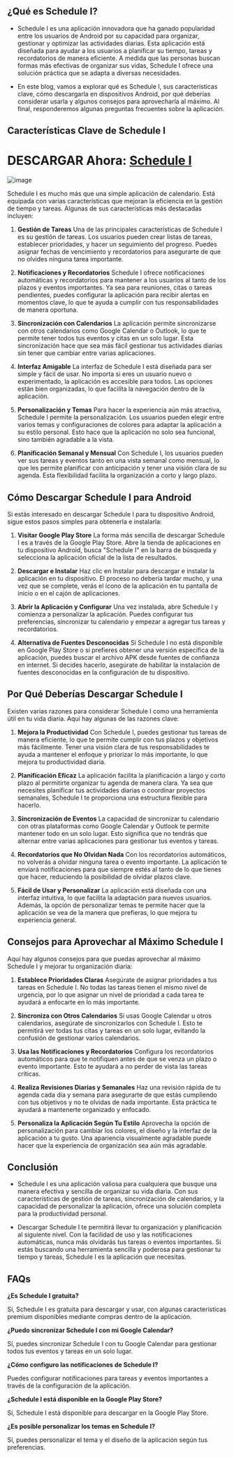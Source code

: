 ## ¿Qué es Schedule I?

- Schedule I es una aplicación innovadora que ha ganado popularidad entre los usuarios de Android por su capacidad para organizar, gestionar y optimizar las actividades diarias. Esta aplicación está diseñada para ayudar a los usuarios a planificar su tiempo, tareas y recordatorios de manera eficiente. A medida que las personas buscan formas más efectivas de organizar sus vidas, Schedule I ofrece una solución práctica que se adapta a diversas necesidades.

- En este blog, vamos a explorar qué es Schedule I, sus características clave, cómo descargarla en dispositivos Android, por qué deberías considerar usarla y algunos consejos para aprovecharla al máximo. Al final, responderemos algunas preguntas frecuentes sobre la aplicación.

## Características Clave de Schedule I

# DESCARGAR Ahora: [Schedule I](https://tinyurl.com/387jtv4f)

![image](https://github.com/user-attachments/assets/6ef77d88-3630-4d5f-a518-acfef0f6d588)

Schedule I es mucho más que una simple aplicación de calendario. Está equipada con varias características que mejoran la eficiencia en la gestión de tiempo y tareas. Algunas de sus características más destacadas incluyen:

1. **Gestión de Tareas**
Una de las principales características de Schedule I es su gestión de tareas. Los usuarios pueden crear listas de tareas, establecer prioridades, y hacer un seguimiento del progreso. Puedes asignar fechas de vencimiento y recordatorios para asegurarte de que no olvides ninguna tarea importante.

2. **Notificaciones y Recordatorios**
Schedule I ofrece notificaciones automáticas y recordatorios para mantener a los usuarios al tanto de los plazos y eventos importantes. Ya sea para reuniones, citas o tareas pendientes, puedes configurar la aplicación para recibir alertas en momentos clave, lo que te ayuda a cumplir con tus responsabilidades de manera oportuna.

3. **Sincronización con Calendarios**
La aplicación permite sincronizarse con otros calendarios como Google Calendar o Outlook, lo que te permite tener todos tus eventos y citas en un solo lugar. Esta sincronización hace que sea más fácil gestionar tus actividades diarias sin tener que cambiar entre varias aplicaciones.

4. **Interfaz Amigable**
La interfaz de Schedule I está diseñada para ser simple y fácil de usar. No importa si eres un usuario nuevo o experimentado, la aplicación es accesible para todos. Las opciones están bien organizadas, lo que facilita la navegación dentro de la aplicación.

5. **Personalización y Temas**
Para hacer la experiencia aún más atractiva, Schedule I permite la personalización. Los usuarios pueden elegir entre varios temas y configuraciones de colores para adaptar la aplicación a su estilo personal. Esto hace que la aplicación no solo sea funcional, sino también agradable a la vista.

6. **Planificación Semanal y Mensual**
Con Schedule I, los usuarios pueden ver sus tareas y eventos tanto en una vista semanal como mensual, lo que les permite planificar con anticipación y tener una visión clara de su agenda. Esta flexibilidad facilita la organización a corto y largo plazo.

## Cómo Descargar Schedule I para Android
Si estás interesado en descargar Schedule I para tu dispositivo Android, sigue estos pasos simples para obtenerla e instalarla:

1. **Visitar Google Play Store**
La forma más sencilla de descargar Schedule I es a través de la Google Play Store. Abre la tienda de aplicaciones en tu dispositivo Android, busca "Schedule I" en la barra de búsqueda y selecciona la aplicación oficial de la lista de resultados.

2. **Descargar e Instalar**
Haz clic en Instalar para descargar e instalar la aplicación en tu dispositivo. El proceso no debería tardar mucho, y una vez que se complete, verás el ícono de la aplicación en tu pantalla de inicio o en el cajón de aplicaciones.

3. **Abrir la Aplicación y Configurar**
Una vez instalada, abre Schedule I y comienza a personalizar la aplicación. Puedes configurar tus preferencias, sincronizar tu calendario y empezar a agregar tus tareas y recordatorios.

4. **Alternativa de Fuentes Desconocidas**
Si Schedule I no está disponible en Google Play Store o si prefieres obtener una versión específica de la aplicación, puedes buscar el archivo APK desde fuentes de confianza en internet. Si decides hacerlo, asegúrate de habilitar la instalación de fuentes desconocidas en la configuración de tu dispositivo.

## Por Qué Deberías Descargar Schedule I
Existen varias razones para considerar Schedule I como una herramienta útil en tu vida diaria. Aquí hay algunas de las razones clave:

1. **Mejora la Productividad**
Con Schedule I, puedes gestionar tus tareas de manera eficiente, lo que te permite cumplir con tus plazos y objetivos más fácilmente. Tener una visión clara de tus responsabilidades te ayuda a mantener el enfoque y priorizar lo más importante, lo que mejora tu productividad diaria.

2. **Planificación Eficaz**
La aplicación facilita la planificación a largo y corto plazo al permitirte organizar tu agenda de manera clara. Ya sea que necesites planificar tus actividades diarias o coordinar proyectos semanales, Schedule I te proporciona una estructura flexible para hacerlo.

3. **Sincronización de Eventos**
La capacidad de sincronizar tu calendario con otras plataformas como Google Calendar y Outlook te permite mantener todo en un solo lugar. Esto significa que no tendrás que alternar entre varias aplicaciones para gestionar tus eventos y tareas.

4. **Recordatorios que No Olvidan Nada**
Con los recordatorios automáticos, no volverás a olvidar ninguna tarea o evento importante. La aplicación te enviará notificaciones para que siempre estés al tanto de lo que tienes que hacer, reduciendo la posibilidad de olvidar plazos clave.

5. **Fácil de Usar y Personalizar**
La aplicación está diseñada con una interfaz intuitiva, lo que facilita la adaptación para nuevos usuarios. Además, la opción de personalizar temas te permite hacer que la aplicación se vea de la manera que prefieras, lo que mejora tu experiencia general.

## Consejos para Aprovechar al Máximo Schedule I
Aquí hay algunos consejos para que puedas aprovechar al máximo Schedule I y mejorar tu organización diaria:

1. **Establece Prioridades Claras**
Asegúrate de asignar prioridades a tus tareas en Schedule I. No todas las tareas tienen el mismo nivel de urgencia, por lo que asignar un nivel de prioridad a cada tarea te ayudará a enfocarte en lo más importante.

2. **Sincroniza con Otros Calendarios**
Si usas Google Calendar u otros calendarios, asegúrate de sincronizarlos con Schedule I. Esto te permitirá ver todas tus citas y tareas en un solo lugar, evitando la confusión de gestionar varios calendarios.

3. **Usa las Notificaciones y Recordatorios**
Configura los recordatorios automáticos para que te notifiquen antes de que se venza un plazo o evento importante. Esto te ayudará a no perder de vista las tareas críticas.

4. **Realiza Revisiones Diarias y Semanales**
Haz una revisión rápida de tu agenda cada día y semana para asegurarte de que estás cumpliendo con tus objetivos y no te olvidas de nada importante. Esta práctica te ayudará a mantenerte organizado y enfocado.

5. **Personaliza la Aplicación Según Tu Estilo**
Aprovecha la opción de personalización para cambiar los colores, el diseño y la interfaz de la aplicación a tu gusto. Una apariencia visualmente agradable puede hacer que la experiencia de organización sea aún más agradable.

## Conclusión
- Schedule I es una aplicación valiosa para cualquiera que busque una manera efectiva y sencilla de organizar su vida diaria. Con sus características de gestión de tareas, sincronización de calendarios, y la capacidad de personalizar la aplicación, ofrece una solución completa para la productividad personal.

- Descargar Schedule I te permitirá llevar tu organización y planificación al siguiente nivel. Con la facilidad de uso y las notificaciones automáticas, nunca más olvidarás tus tareas o eventos importantes. Si estás buscando una herramienta sencilla y poderosa para gestionar tu tiempo y tareas, Schedule I es la aplicación que necesitas.

## FAQs
**¿Es Schedule I gratuita?**

Sí, Schedule I es gratuita para descargar y usar, con algunas características premium disponibles mediante compras dentro de la aplicación.

**¿Puedo sincronizar Schedule I con mi Google Calendar?**

Sí, puedes sincronizar Schedule I con tu Google Calendar para gestionar todos tus eventos y tareas en un solo lugar.

**¿Cómo configuro las notificaciones de Schedule I?**

Puedes configurar notificaciones para tareas y eventos importantes a través de la configuración de la aplicación.

**¿Schedule I está disponible en la Google Play Store?**

Sí, Schedule I está disponible para descargar en la Google Play Store.

**¿Es posible personalizar los temas en Schedule I?**

Sí, puedes personalizar el tema y el diseño de la aplicación según tus preferencias.

